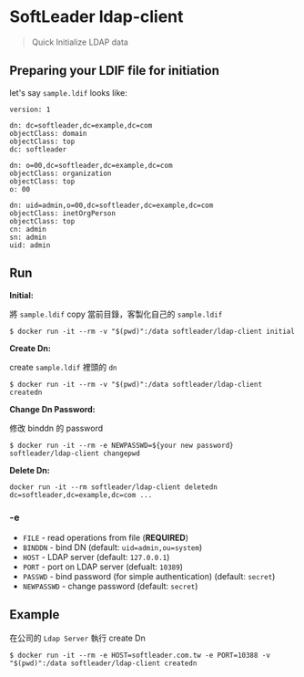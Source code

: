# SoftLeader ldap-client

>  Quick Initialize LDAP data

## Preparing your LDIF file for initiation 

let's say `sample.ldif` looks like:

```ld
version: 1

dn: dc=softleader,dc=example,dc=com
objectClass: domain
objectClass: top
dc: softleader

dn: o=00,dc=softleader,dc=example,dc=com
objectClass: organization
objectClass: top
o: 00

dn: uid=admin,o=00,dc=softleader,dc=example,dc=com
objectClass: inetOrgPerson
objectClass: top
cn: admin
sn: admin
uid: admin
```

## Run

**Initial:**

將 `sample.ldif` copy 當前目錄，客製化自己的 `sample.ldif`

```shell
$ docker run -it --rm -v "$(pwd)":/data softleader/ldap-client initial
```

**Create Dn:**

create `sample.ldif` 裡頭的 `dn`

```shell
$ docker run -it --rm -v "$(pwd)":/data softleader/ldap-client createdn
```

**Change Dn Password:**

修改 binddn 的 password

```shell
$ docker run -it --rm -e NEWPASSWD=${your new password} softleader/ldap-client changepwd
```

**Delete Dn:**

```shell
docker run -it --rm softleader/ldap-client deletedn dc=softleader,dc=example,dc=com ...
```

### -e

- `FILE` - read operations from file (**REQUIRED**)
- `BINDDN` - bind DN (default: `uid=admin,ou=system`)
- `HOST` - LDAP server (default: `127.0.0.1`)
- `PORT` - port on LDAP server (defualt: `10389`)
- `PASSWD` - bind password (for simple authentication) (default: `secret`)
- `NEWPASSWD` - change password (default: `secret`)

## Example

在公司的 `Ldap Server` 執行 create Dn

```shell
$ docker run -it --rm -e HOST=softleader.com.tw -e PORT=10388 -v "$(pwd)":/data softleader/ldap-client createdn
```

